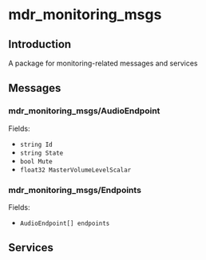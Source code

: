 # mdr_monitoring_msgs

## Introduction

A package for monitoring-related messages and services

## Messages

### mdr_monitoring_msgs/AudioEndpoint

Fields:
* ``string Id``
* ``string State``
* ``bool Mute``
* ``float32 MasterVolumeLevelScalar``

### mdr_monitoring_msgs/Endpoints

Fields:
* ``AudioEndpoint[] endpoints``

## Services
